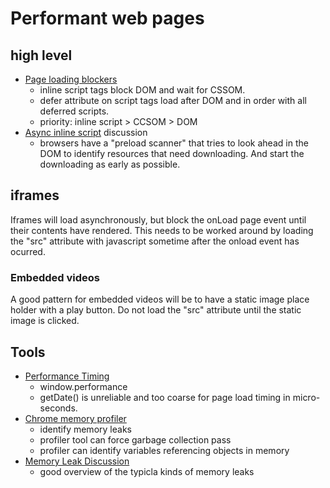 # Performant web pages
## high level
* [Page loading blockers](https://hacks.mozilla.org/2017/09/building-the-dom-faster-speculative-parsing-async-defer-and-preload/)
	* inline script tags block DOM and wait for CSSOM.
	* defer attribute on script tags load after DOM and in order with all deferred scripts.
	* priority: inline script > CCSOM > DOM
* [Async inline script](https://www.igvita.com/2014/05/20/script-injected-async-scripts-considered-harmful/) discussion
	* browsers have a "preload scanner" that tries to look ahead in the DOM to identify resources that need downloading. And start the downloading as early as possible.
## iframes
Iframes will load asynchronously, but block the onLoad page event until their contents have rendered. This needs to be worked around by loading the "src" attribute with javascript sometime after the onload event has ocurred.
### Embedded videos
A good pattern for embedded videos will be to have a static image place holder with a play button. Do not load the "src" attribute until the static image is clicked.
## Tools
* [Performance Timing](https://w3c.github.io/perf-timing-primer/)
	* window.performance
	* getDate() is unreliable and too coarse for page load timing in micro-seconds.
* [Chrome memory profiler](https://developers.google.com/web/tools/chrome-devtools/memory-problems/)
	* identify memory leaks
	* profiler tool can force garbage collection pass
	* profiler can identify variables referencing objects in memory
* [Memory Leak Discussion](https://www.lambdatest.com/blog/eradicating-memory-leaks-in-javascript/)
	* good overview of the typicla kinds of memory leaks
